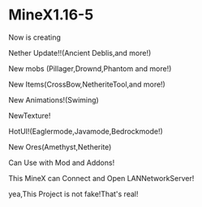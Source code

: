 # MineX1.16-5
Now is creating

Nether Update!!(Ancient Deblis,and more!)

New mobs (Pillager,Drownd,Phantom and more!)

New Items(CrossBow,NetheriteTool,and more!)

New Animations!(Swiming)

NewTexture!

HotUI!(Eaglermode,Javamode,Bedrockmode!)

New Ores(Amethyst,Netherite)

Can Use with Mod and Addons!

This MineX can Connect and Open LANNetworkServer!

yea,This Project is not fake!That's real!
